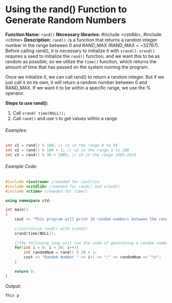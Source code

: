 # Using the rand() Function to Generate Random Numbers
**Function Name:** `rand()`
**Necessary libraries:** \#include \<cstdlib>, \#include \<ctime>
**Description:**
`rand() `is a function that returns a random integer number in the range between 0 and RAND_MAX (RAND_MAX = ~32767).
Before calling rand(), it is necessary to initialize it with `srand()`. `srand()` requires a seed to initialize the `rand()` function, and we want this to be as random as possible, so we utilize the `time()` function, which returns the amount of time that has passed on the system running the program.

Once we initialize it, we can call rand() to return a random integer. But if we just call it on its own, it will return a random number between 0 and RAND_MAX. If we want it to be within a specific range, we use the % operator.

**Steps to use rand():**
1. Call `srand( time(NULL));`
2. Call `rand()` and use `%` to get values within a range

###### Examples:
```c++
int v1 = rand() % 100; // v1 in the range 0 to 99
int v2 = rand() % 100 + 1; // v2 in the range 1 to 100
int v3 = rand() % 30 + 1985; // v3 in the range 1985-2014  
```

###### Example Code:
```c++
#include <iostream> //needed for cout/cin
#include <cstdlib> //needed for rand() and srand()
#include <ctime> //needed for time()

using namespace std;

int main()
{
	cout << "This program will print 10 random numbers between the range of 1 and 20\n";
	
	//initialize rand() with srand()
	srand(time(NULL));
	
	//the following loop will run the code of generating a random number between 1 and 20, 10 times
	for(int i = 0; i < 10; i++){
		int randomNum = rand() % 20 + 1;
		cout << "Random Number " << i+1 << ":" << randomNum << "\n";
	}
	
	return 0;
}
```

Output:
```
This p
```